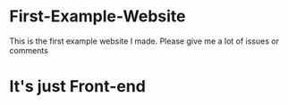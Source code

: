# First-Example-Website
 This is the first example website I made. Please give me a lot of issues or comments
# It's just Front-end
